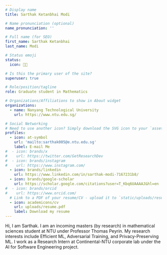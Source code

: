 ```yaml
---
# Display name
title: Sarthak Ketanbhai Modi

# Name pronunciation (optional)
name_pronunciation: ''

# Full name (for SEO)
first_name: Sarthak Ketanbhai
last_name: Modi

# Status emoji
status:
  icon: 👨‍💻

# Is this the primary user of the site?
superuser: true

# Role/position/tagline
role: Graduate student in Mathematics

# Organizations/Affiliations to show in About widget
organizations:
  - name: Nanyang Technological University
    url: https://www.ntu.edu.sg/

# Social Networking
# Need to use another icon? Simply download the SVG icon to your `assets/media/icons/` folder.
profiles:
  - icon: at-symbol
    url: 'mailto:sarthak005@e.ntu.edu.sg'
    label: E-mail Me
#  - icon: brands/x
#    url: https://twitter.com/GetResearchDev
#  - icon: brands/instagram
#    url: https://www.instagram.com/
  - icon: brands/linkedin
    url: https://www.linkedin.com/in/sarthak-modi-7167231b8/
  - icon: brands/google-scholar
    url: https://scholar.google.com/citations?user=T_Kbq6UAAAAJ&hl=en
#  - icon: brands/orcid
#    url: https://www.orcid.com/
  # Link to a PDF of your resume/CV - upload it to `static/uploads/resume.pdf`
  - icon: academicons/cv
    url: uploads/resume.pdf
    label: Download my resume
---
```

Hi, I am Sarthak. I am an incoming masters (by research) in mathematical sciences student at NTU under Professor Thomas Peyrin. 
My research interests include Efficient ML, Adversarial Training, and Privacy-Preserving ML. I work as a Research Intern at Continental-NTU corporate lab under the AI for Software Engineering project. 